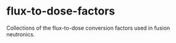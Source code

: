# flux-to-dose-factors
Collections of the flux-to-dose conversion factors used in fusion neutronics.

